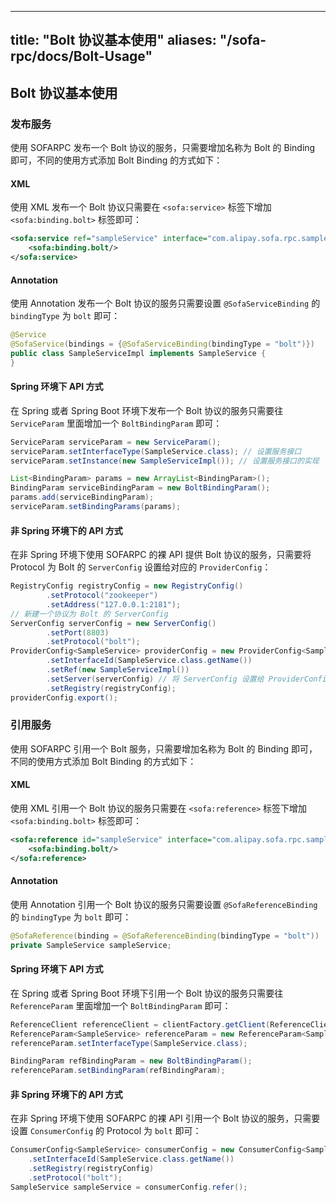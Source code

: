 
---

title: "Bolt 协议基本使用"
aliases: "/sofa-rpc/docs/Bolt-Usage"
---

## Bolt 协议基本使用

### 发布服务

使用 SOFARPC 发布一个 Bolt 协议的服务，只需要增加名称为 Bolt 的 Binding 即可，不同的使用方式添加 Bolt Binding 的方式如下：

#### XML

使用 XML 发布一个 Bolt 协议只需要在 `<sofa:service>` 标签下增加 `<sofa:binding.bolt>` 标签即可：

```xml
<sofa:service ref="sampleService" interface="com.alipay.sofa.rpc.sample.SampleService">
    <sofa:binding.bolt/>
</sofa:service>
```

#### Annotation

使用 Annotation 发布一个 Bolt 协议的服务只需要设置 `@SofaServiceBinding` 的 `bindingType` 为 `bolt` 即可：

```java
@Service
@SofaService(bindings = {@SofaServiceBinding(bindingType = "bolt")})
public class SampleServiceImpl implements SampleService {
}
```

#### Spring 环境下 API 方式

在 Spring 或者 Spring Boot 环境下发布一个 Bolt 协议的服务只需要往 `ServiceParam` 里面增加一个 `BoltBindingParam` 即可：

```java
ServiceParam serviceParam = new ServiceParam();
serviceParam.setInterfaceType(SampleService.class); // 设置服务接口
serviceParam.setInstance(new SampleServiceImpl()); // 设置服务接口的实现

List<BindingParam> params = new ArrayList<BindingParam>();
BindingParam serviceBindingParam = new BoltBindingParam();
params.add(serviceBindingParam);
serviceParam.setBindingParams(params);
```

#### 非 Spring 环境下的 API 方式

在非 Spring 环境下使用 SOFARPC 的裸 API 提供 Bolt 协议的服务，只需要将 Protocol 为 Bolt 的 `ServerConfig` 设置给对应的 `ProviderConfig`：

```java
RegistryConfig registryConfig = new RegistryConfig()
        .setProtocol("zookeeper")
        .setAddress("127.0.0.1:2181");
// 新建一个协议为 Bolt 的 ServerConfig
ServerConfig serverConfig = new ServerConfig()
        .setPort(8803)
        .setProtocol("bolt");
ProviderConfig<SampleService> providerConfig = new ProviderConfig<SampleService>()
        .setInterfaceId(SampleService.class.getName())
        .setRef(new SampleServiceImpl())
        .setServer(serverConfig) // 将 ServerConfig 设置给 ProviderConfig，表示这个服务发布的协议为 Bolt。
        .setRegistry(registryConfig);
providerConfig.export();
```

### 引用服务

使用 SOFARPC 引用一个 Bolt 服务，只需要增加名称为 Bolt 的 Binding 即可，不同的使用方式添加 Bolt Binding 的方式如下：

#### XML

使用 XML 引用一个 Bolt 协议的服务只需要在 `<sofa:reference>` 标签下增加 `<sofa:binding.bolt>` 标签即可：

```xml
<sofa:reference id="sampleService" interface="com.alipay.sofa.rpc.sample.SampleService">
    <sofa:binding.bolt/>
</sofa:reference>
```

#### Annotation

使用 Annotation 引用一个 Bolt 协议的服务只需要设置 `@SofaReferenceBinding` 的 `bindingType` 为 `bolt` 即可：

```java
@SofaReference(binding = @SofaReferenceBinding(bindingType = "bolt"))
private SampleService sampleService;
```

#### Spring 环境下 API 方式

在 Spring 或者 Spring Boot 环境下引用一个 Bolt 协议的服务只需要往 `ReferenceParam` 里面增加一个 `BoltBindingParam` 即可：

```java
ReferenceClient referenceClient = clientFactory.getClient(ReferenceClient.class);
ReferenceParam<SampleService> referenceParam = new ReferenceParam<SampleService>();
referenceParam.setInterfaceType(SampleService.class);

BindingParam refBindingParam = new BoltBindingParam();
referenceParam.setBindingParam(refBindingParam);
```

#### 非 Spring 环境下的 API 方式

在非 Spring 环境下使用 SOFARPC 的裸 API 引用一个 Bolt 协议的服务，只需要设置 `ConsumerConfig` 的 Protocol 为 `bolt` 即可：

```java
ConsumerConfig<SampleService> consumerConfig = new ConsumerConfig<SampleService>()
    .setInterfaceId(SampleService.class.getName())
    .setRegistry(registryConfig)
    .setProtocol("bolt");
SampleService sampleService = consumerConfig.refer();
```

